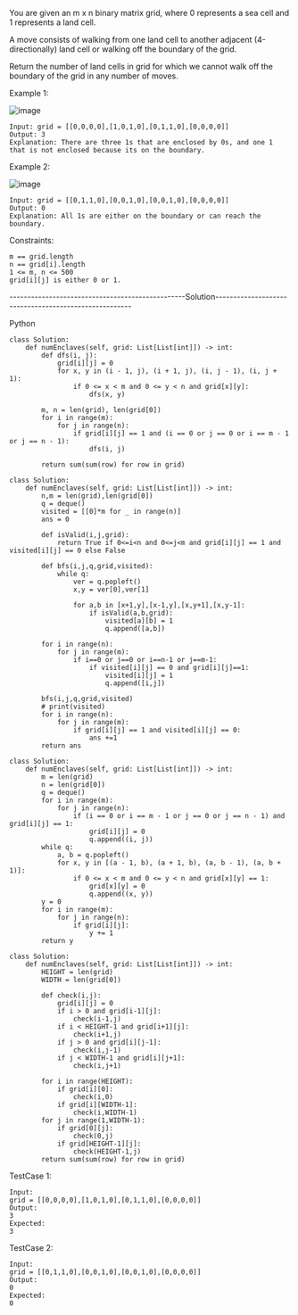 You are given an m x n binary matrix grid, where 0 represents a sea cell and 1 represents a land cell.

A move consists of walking from one land cell to another adjacent (4-directionally) land cell or walking off the boundary of the grid.

Return the number of land cells in grid for which we cannot walk off the boundary of the grid in any number of moves.

 

Example 1:

![image](https://user-images.githubusercontent.com/22728867/230624003-e2fd49b6-d9f5-4008-b0d2-5ddbcab3088e.png)

```
Input: grid = [[0,0,0,0],[1,0,1,0],[0,1,1,0],[0,0,0,0]]
Output: 3
Explanation: There are three 1s that are enclosed by 0s, and one 1 that is not enclosed because its on the boundary.
```

Example 2:

![image](https://user-images.githubusercontent.com/22728867/230624024-27f98223-b8e1-4f45-a2a8-3b72bff07c44.png)

```
Input: grid = [[0,1,1,0],[0,0,1,0],[0,0,1,0],[0,0,0,0]]
Output: 0
Explanation: All 1s are either on the boundary or can reach the boundary.
```

Constraints:
```
m == grid.length
n == grid[i].length
1 <= m, n <= 500
grid[i][j] is either 0 or 1.
```

-------------------------------------------------Solution------------------------------------------------------

Python

```
class Solution:
    def numEnclaves(self, grid: List[List[int]]) -> int:
        def dfs(i, j):
            grid[i][j] = 0
            for x, y in (i - 1, j), (i + 1, j), (i, j - 1), (i, j + 1):
                if 0 <= x < m and 0 <= y < n and grid[x][y]:
                    dfs(x, y)

        m, n = len(grid), len(grid[0])
        for i in range(m):
            for j in range(n):
                if grid[i][j] == 1 and (i == 0 or j == 0 or i == m - 1 or j == n - 1):
                    dfs(i, j)
                    
        return sum(sum(row) for row in grid)
```

```
class Solution:
    def numEnclaves(self, grid: List[List[int]]) -> int:
        n,m = len(grid),len(grid[0])
        q = deque()
        visited = [[0]*m for _ in range(n)]
        ans = 0

        def isValid(i,j,grid):
            return True if 0<=i<n and 0<=j<m and grid[i][j] == 1 and visited[i][j] == 0 else False
        
        def bfs(i,j,q,grid,visited):
            while q:
                ver = q.popleft()
                x,y = ver[0],ver[1]

                for a,b in [x+1,y],[x-1,y],[x,y+1],[x,y-1]:
                    if isValid(a,b,grid):
                        visited[a][b] = 1
                        q.append([a,b])
        
        for i in range(n):
            for j in range(m):
                if i==0 or j==0 or i==n-1 or j==m-1:
                    if visited[i][j] == 0 and grid[i][j]==1:
                        visited[i][j] = 1
                        q.append([i,j])
        
        bfs(i,j,q,grid,visited)
        # print(visited)
        for i in range(n):
            for j in range(m):
                if grid[i][j] == 1 and visited[i][j] == 0:
                    ans +=1
        return ans
```

```
class Solution:
    def numEnclaves(self, grid: List[List[int]]) -> int:
        m = len(grid)
        n = len(grid[0])
        q = deque()
        for i in range(m):
            for j in range(n):
                if (i == 0 or i == m - 1 or j == 0 or j == n - 1) and grid[i][j] == 1:
                    grid[i][j] = 0
                    q.append((i, j))
        while q:
            a, b = q.popleft()
            for x, y in [(a - 1, b), (a + 1, b), (a, b - 1), (a, b + 1)]:
                if 0 <= x < m and 0 <= y < n and grid[x][y] == 1:
                    grid[x][y] = 0
                    q.append((x, y))
        y = 0
        for i in range(m):
            for j in range(n):
                if grid[i][j]:
                    y += 1
        return y
```

```
class Solution:
    def numEnclaves(self, grid: List[List[int]]) -> int:
        HEIGHT = len(grid)
        WIDTH = len(grid[0])

        def check(i,j):
            grid[i][j] = 0
            if i > 0 and grid[i-1][j]:
                check(i-1,j)
            if i < HEIGHT-1 and grid[i+1][j]:
                check(i+1,j)
            if j > 0 and grid[i][j-1]:
                check(i,j-1)
            if j < WIDTH-1 and grid[i][j+1]:
                check(i,j+1)

        for i in range(HEIGHT):
            if grid[i][0]:
                check(i,0)
            if grid[i][WIDTH-1]:
                check(i,WIDTH-1)
        for j in range(1,WIDTH-1):
            if grid[0][j]:
                check(0,j)
            if grid[HEIGHT-1][j]:
                check(HEIGHT-1,j)
        return sum(sum(row) for row in grid)
```

TestCase 1:
```
Input:
grid = [[0,0,0,0],[1,0,1,0],[0,1,1,0],[0,0,0,0]]
Output:
3
Expected:
3
```

TestCase 2:
```
Input:
grid = [[0,1,1,0],[0,0,1,0],[0,0,1,0],[0,0,0,0]]
Output:
0
Expected:
0
```

